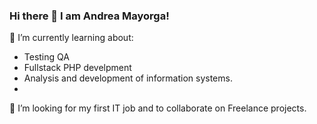 ### Hi there 👋 I am Andrea Mayorga! 

🌱 I’m currently learning about:
- Testing QA
- Fullstack PHP develpment
- Analysis and development of information systems.
-
👯 I’m looking for my first IT job and to collaborate on Freelance projects.
